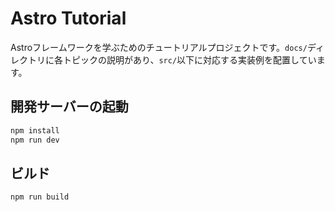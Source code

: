 # Astro Tutorial

Astroフレームワークを学ぶためのチュートリアルプロジェクトです。`docs/`ディレクトリに各トピックの説明があり、`src/`以下に対応する実装例を配置しています。

## 開発サーバーの起動

```bash
npm install
npm run dev
```

## ビルド

```bash
npm run build
```

